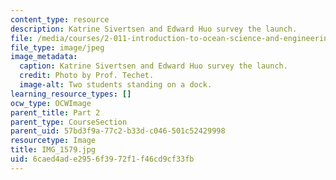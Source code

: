 ```yaml
---
content_type: resource
description: Katrine Sivertsen and Edward Huo survey the launch.
file: /media/courses/2-011-introduction-to-ocean-science-and-engineering-spring-2006/6caed4ade2956f3972f1f46cd9cf33fb_IMG_1579.jpg
file_type: image/jpeg
image_metadata:
  caption: Katrine Sivertsen and Edward Huo survey the launch.
  credit: Photo by Prof. Techet.
  image-alt: Two students standing on a dock.
learning_resource_types: []
ocw_type: OCWImage
parent_title: Part 2
parent_type: CourseSection
parent_uid: 57bd3f9a-77c2-b33d-c046-501c52429998
resourcetype: Image
title: IMG_1579.jpg
uid: 6caed4ad-e295-6f39-72f1-f46cd9cf33fb
---
```


